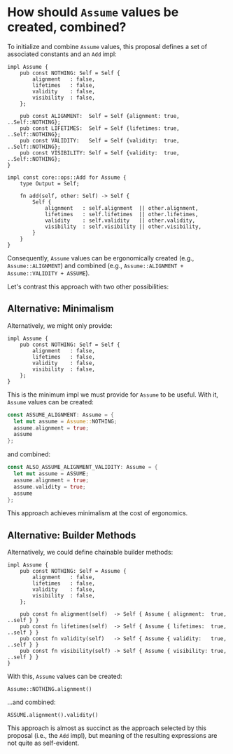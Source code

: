 # How should `Assume` values be created, combined?

To initialize and combine `Assume` values, this proposal defines a set of associated constants and an `Add` impl:
```rust,ignore
impl Assume {
    pub const NOTHING: Self = Self {
        alignment   : false,
        lifetimes   : false,
        validity    : false,
        visibility  : false,
    };

    pub const ALIGNMENT:  Self = Self {alignment: true, ..Self::NOTHING};
    pub const LIFETIMES:  Self = Self {lifetimes: true, ..Self::NOTHING};
    pub const VALIDITY:   Self = Self {validity:  true, ..Self::NOTHING};
    pub const VISIBILITY: Self = Self {validity:  true, ..Self::NOTHING};
}

impl const core::ops::Add for Assume {
    type Output = Self;

    fn add(self, other: Self) -> Self {
        Self {
            alignment   : self.alignment  || other.alignment,
            lifetimes   : self.lifetimes  || other.lifetimes,
            validity    : self.validity   || other.validity,
            visibility  : self.visibility || other.visibility,
        }
    }
}
```

Consequently, `Assume` values can be ergonomically created (e.g., `Assume::ALIGNMENT`) and combined (e.g., `Assume::ALIGNMENT + Assume::VALIDITY + ASSUME`).

Let's contrast this approach with two other possibilities:

## Alternative: Minimalism
Alternatively, we might only provide:
```rust,ignore
impl Assume {
    pub const NOTHING: Self = Self {
        alignment   : false,
        lifetimes   : false,
        validity    : false,
        visibility  : false,
    };
}
```
This is the minimum impl we must provide for `Assume` to be useful. With it, `Assume` values can be created:
```rust
const ASSUME_ALIGNMENT: Assume = {
  let mut assume = Assume::NOTHING;
  assume.alignment = true;
  assume
};
```
and combined:
```rust
const ALSO_ASSUME_ALIGNMENT_VALIDITY: Assume = {
  let mut assume = ASSUME;
  assume.alignment = true;
  assume.validity = true;
  assume
};
```

This approach achieves minimalism at the cost of ergonomics.

## Alternative: Builder Methods
Alternatively, we could define chainable builder methods:
```rust,ignore
impl Assume {
    pub const NOTHING: Self = Assume {
        alignment   : false,
        lifetimes   : false,
        validity    : false,
        visibility  : false,
    };

    pub const fn alignment(self)  -> Self { Assume { alignment:  true, ..self } }
    pub const fn lifetimes(self)  -> Self { Assume { lifetimes:  true, ..self } }
    pub const fn validity(self)   -> Self { Assume { validity:   true, ..self } }
    pub const fn visibility(self) -> Self { Assume { visibility: true, ..self } }
}
```
With this, `Assume` values can be created:
```rust,ignore
Assume::NOTHING.alignment()
```
...and combined:
```rust,ignore
ASSUME.alignment().validity()
```

This approach is almost as succinct as the approach selected by this proposal (i.e., the `Add` impl), but meaning of the resulting expressions are not quite as self-evident.

